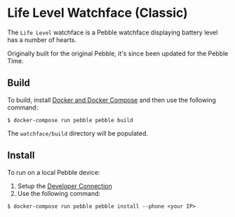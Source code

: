 # Life Level Watchface (Classic)

The `Life Level` watchface is a Pebble watchface displaying battery level has a number of hearts.

Originally built for the original Pebble, it's since been updated for the Pebble Time.

## Build

To build, install [Docker and Docker Compose](https://docs.docker.com/compose/install/) and then use the following command:

```
$ docker-compose run pebble pebble build
```

The `watchface/build` directory will be populated.

## Install

To run on a local Pebble device:
1. Setup the [Developer Connection](https://developer.rebble.io/developer.pebble.com/guides/tools-and-resources/developer-connection/index.html)
2. Use the following command:

```
$ docker-compose run pebble pebble install --phone <your IP>
```
